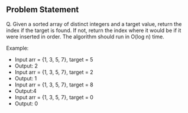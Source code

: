 ## Problem Statement

Q. Given a sorted array of distinct integers and a target value, return the
index if the target is found. If not, return the index where it would be if it
were inserted in order. The algorithm should run in O(log n) time.

Example:

- Input arr = {1, 3, 5, 7}, target = 5
- Output: 2
- Input arr = {1, 3, 5, 7}, target = 2
- Output: 1
- Input arr = {1, 3, 5, 7}, target = 8
- Output:4
- Input arr = {1, 3, 5, 7}, target = 0
- Output: 0
